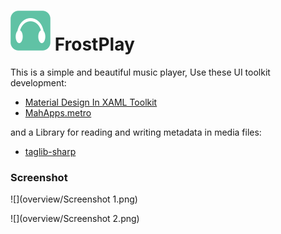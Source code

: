 # ![Alt text](overview/Icon.png "FrostPlay") FrostPlay

This is a simple and beautiful music player, Use these UI toolkit development:

* [Material Design In XAML Toolkit](http://materialdesigninxaml.net/)
* [MahApps.metro](http://mahapps.com/)

and a Library for reading and writing metadata in media files:

* [taglib-sharp](https://github.com/mono/taglib-sharp)

### Screenshot

![](overview/Screenshot 1.png)

![](overview/Screenshot 2.png)
